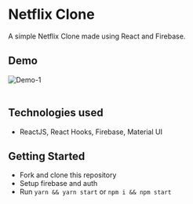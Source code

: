 # Netflix Clone

A simple Netflix Clone made using React and Firebase.

## Demo

![Demo-1](public/images/screenshot.gif)
<br />
<br />

## Technologies used

- ReactJS, React Hooks, Firebase, Material UI

## Getting Started

- Fork and clone this repository
- Setup firebase and auth
- Run `yarn && yarn start` or `npm i && npm start`
